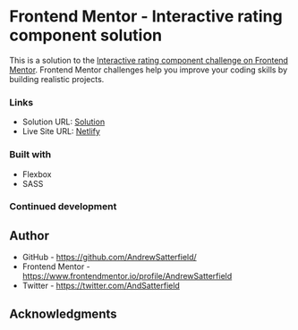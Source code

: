 # Frontend Mentor - Interactive rating component solution

This is a solution to the [Interactive rating component challenge on Frontend Mentor](https://www.frontendmentor.io/challenges/interactive-rating-component-koxpeBUmI). Frontend Mentor challenges help you improve your coding skills by building realistic projects.

### Links

- Solution URL: [Solution](https://www.frontendmentor.io/solutions/interactive-rating-component-using-flexbox-and-sass-ByVpA7SHc)
- Live Site URL: [Netlify](https://interactive-rating-challenge-asat.netlify.app/)

### Built with

- Flexbox
- SASS

### Continued development

## Author

- GitHub - https://github.com/AndrewSatterfield/
- Frontend Mentor - https://www.frontendmentor.io/profile/AndrewSatterfield
- Twitter - https://twitter.com/AndSatterfield

## Acknowledgments
